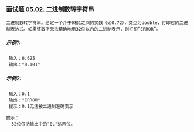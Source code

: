 ### 面试题 05.02. 二进制数转字符串

```text
二进制数转字符串。给定一个介于0和1之间的实数（如0.72），类型为double，打印它的二进制表达式。如果该数字无法精确地用32位以内的二进制表示，则打印“ERROR”。
```

##### 示例1:
```text
 输入：0.625
 输出："0.101"
```

##### 示例2:
```text
 输入：0.1
 输出："ERROR"
 提示：0.1无法被二进制准确表示
```

```text
提示：
  32位包括输出中的"0."这两位。
```